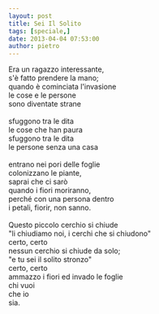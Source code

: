 ```yaml
---
layout: post
title: Sei Il Solito
tags: [speciale,]
date: 2013-04-04 07:53:00
author: pietro
---
```

Era un ragazzo interessante,<br/>s'è fatto prendere la mano;<br/>quando è cominciata l'invasione<br/>le cose e le persone<br/>sono diventate strane<br/><br/>sfuggono tra le dita<br/>le cose che han paura<br/>sfuggono tra le dita<br/>le persone senza una casa<br/><br/>entrano nei pori delle foglie<br/>colonizzano le piante,<br/>saprai che ci sarò<br/>quando i fiori moriranno,<br/>perché con una persona dentro<br/>i petali, fiorir, non sanno.<br/><br/>Questo piccolo cerchio si chiude<br/>"li chiudiamo noi, i cerchi che si chiudono"<br/>certo, certo<br/>nessun cerchio si chiude da solo;<br/>"e tu sei il solito stronzo"<br/>certo, certo<br/>ammazzo i fiori ed invado le foglie<br/>chi vuoi<br/>che io<br/>sia.
